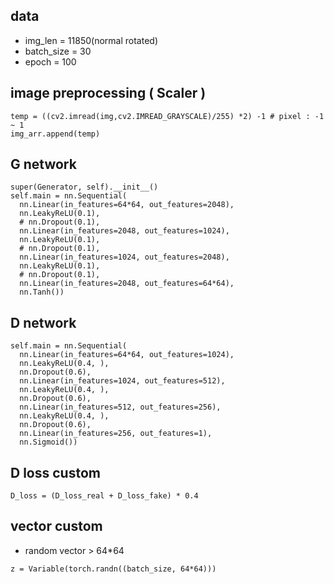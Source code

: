 ## data
- img_len = 11850(normal rotated)
- batch_size = 30
- epoch = 100

## image preprocessing ( Scaler )
~~~
temp = ((cv2.imread(img,cv2.IMREAD_GRAYSCALE)/255) *2) -1 # pixel : -1 ~ 1 
img_arr.append(temp)
~~~

## G network

~~~
super(Generator, self).__init__()
self.main = nn.Sequential(
  nn.Linear(in_features=64*64, out_features=2048),
  nn.LeakyReLU(0.1),
  # nn.Dropout(0.1),
  nn.Linear(in_features=2048, out_features=1024),
  nn.LeakyReLU(0.1),
  # nn.Dropout(0.1),
  nn.Linear(in_features=1024, out_features=2048),
  nn.LeakyReLU(0.1),
  # nn.Dropout(0.1),
  nn.Linear(in_features=2048, out_features=64*64),
  nn.Tanh())
~~~

## D network

~~~
self.main = nn.Sequential(
  nn.Linear(in_features=64*64, out_features=1024),
  nn.LeakyReLU(0.4, ),
  nn.Dropout(0.6),
  nn.Linear(in_features=1024, out_features=512),
  nn.LeakyReLU(0.4, ),
  nn.Dropout(0.6),
  nn.Linear(in_features=512, out_features=256),
  nn.LeakyReLU(0.4, ),
  nn.Dropout(0.6),
  nn.Linear(in_features=256, out_features=1),
  nn.Sigmoid())
~~~

## D loss custom
~~~
D_loss = (D_loss_real + D_loss_fake) * 0.4
~~~

## vector custom
- random vector > 64*64

~~~
z = Variable(torch.randn((batch_size, 64*64)))
~~~


